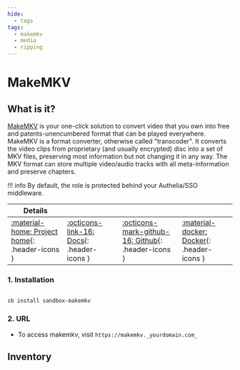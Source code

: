 ```yaml
---
hide:
  - tags
tags:
  - makemkv
  - media
  - ripping
---
```


# MakeMKV

## What is it?

[MakeMKV](http://www.makemkv.com/)  is your one-click solution to convert video that you own into free and patents-unencumbered format that can be played everywhere. MakeMKV is a format converter, otherwise called "transcoder". It converts the video clips from proprietary (and usually encrypted) disc into a set of MKV files, preserving most information but not changing it in any way. The MKV format can store multiple video/audio tracks with all meta-information and preserve chapters.

!!! info
    By default, the role is protected behind your Authelia/SSO middleware.

| Details     |             |             |             |
|-------------|-------------|-------------|-------------|
| [:material-home: Project home](http://www.makemkv.com/){: .header-icons } | [:octicons-link-16: Docs](https://www.makemkv.com/onlinehelp/){: .header-icons } | [:octicons-mark-github-16: Github](https://github.com/jlesage/docker-makemkv){: .header-icons } | [:material-docker: Docker](https://hub.docker.com/r/jlesage/makemkv){: .header-icons }|

### 1. Installation

``` shell

sb install sandbox-makemkv

```

### 2. URL

- To access makemkv, visit `https://makemkv._yourdomain.com_`

## Inventory
<!-- BEGIN SALTBOX MANAGED VARIABLES SECTION -->
<!-- END SALTBOX MANAGED VARIABLES SECTION -->
